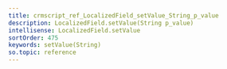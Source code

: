 ```yaml
---
title: crmscript_ref_LocalizedField_setValue_String_p_value
description: LocalizedField.setValue(String p_value)
intellisense: LocalizedField.setValue
sortOrder: 475
keywords: setValue(String)
so.topic: reference
---
```





